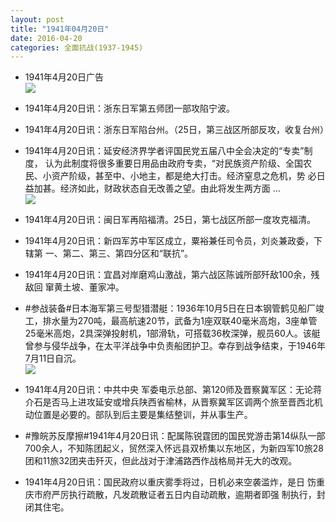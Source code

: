 ```yaml
---
layout: post
title: "1941年04月20日"
date: 2016-04-20
categories: 全面抗战(1937-1945)
---
```


<meta name="referrer" content="no-referrer" />

- 1941年4月20日广告 <br/><img src="https://ww1.sinaimg.cn/large/aca367d8jw1f33kaj4zxaj20kr0gztcr.jpg" />

- 1941年4月20日讯：浙东日军第五师团一部攻陷宁波。 

- 1941年4月20日讯：浙东日军陷台州。（25日，第三战区所部反攻，收复台州） 

- 1941年4月20日讯：延安经济界学者评国民党五届八中全会决定的“专卖”制度， 认为此制度将很多重要日用品由政府专卖，“对民族资产阶级、全国农 民、小资产阶级，甚至中、小地主，都是绝大打击。经济窒息之危机，势 必日益加甚。经济如此，财政状态自无改善之望。由此将发生两方面  ... <br/><img src="https://ww1.sinaimg.cn/large/aca367d8jw1f33f3i25c4j20c80ayta6.jpg" />

- 1941年4月20日讯：闽日军再陷福清。25日，第七战区所部一度攻克福清。 

- 1941年4月20日讯：新四军苏中军区成立，粟裕兼任司令员，刘炎兼政委，下辖第 一、第二、第三、第四分区和“联抗”。 

- 1941年4月20日讯：宜昌对岸磨鸡山激战，第六战区陈诚所部歼敌100余，残敌回 窜黄土坡、董家冲。 

- #参战装备#日本海军第三号型猎潜艇：1936年10月5日在日本钢管鹤见船厂竣工，排水量为270吨，最高航速20节，武备为1座双联40毫米高炮，3座单管25毫米高炮，2具深弹投射机，1部滑轨，可搭载36枚深弹，舰员60人。该艇曾参与侵华战争，在太平洋战争中负责船团护卫。幸存到战争结束，于1946年7月11日自沉。 <br/><img src="https://ww2.sinaimg.cn/large/aca367d8jw1f32xrkb5uej20dc06omxp.jpg" />

- 1941年4月20日讯：中共中央 军委电示总部、第120师及晋察冀军区：无论蒋介石是否马上进攻延安或增兵陕西省榆林，从晋察冀军区调两个旅至晋西北机动位置是必要的。部队到后主要是集结整训，并从事生产。 

- #豫皖苏反摩擦#1941年4月20日讯：配属陈锐霆团的国民党游击第14纵队一部700余人，不知陈团起义，贸然深入怀远县双桥集以东地区，为新四军10旅28团和11旅32团夹击歼灭，但此战对于津浦路西作战格局并无大的改观。 

- 1941年4月20日讯：国民政府以重庆雾季将过，日机必来空袭滥炸，是日 饬重庆市府严厉执行疏散，凡发疏散证者五日内自动疏散，逾期者即强 制执行，封闭其住宅。 

